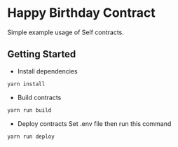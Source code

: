 # Happy Birthday Contract

Simple example usage of Self contracts.

## Getting Started

- Install dependencies
```bash
yarn install
```

- Build contracts
```bash
yarn run build
```

- Deploy contracts
Set .env file then run this command
```bash
yarn run deploy
```
